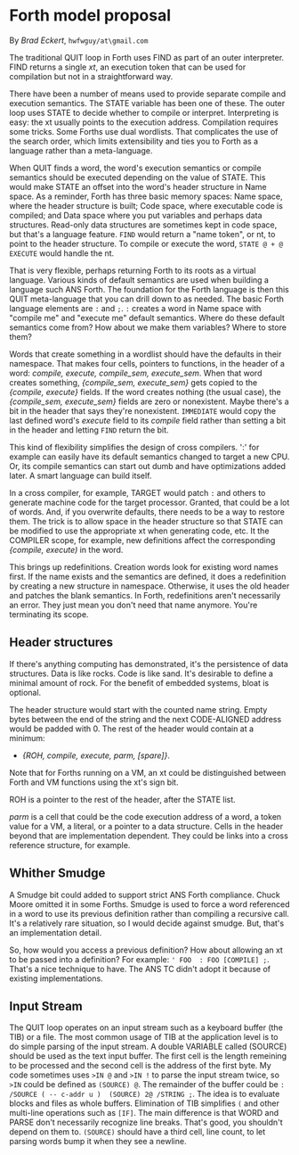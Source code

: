 # Forth model proposal

By *Brad Eckert*, `hwfwguy/at\gmail.com`

The traditional QUIT loop in Forth uses FIND as part of an outer interpreter. FIND returns a single *xt*, an execution token that can be used for compilation but not in a straightforward way.

There have been a number of means used to provide separate compile and execution semantics. The STATE variable has been one of these.
The outer loop uses STATE to decide whether to compile or interpret. Interpreting is easy: the xt usually points to the execution address. Compilation requires some tricks. Some Forths use dual wordlists. That complicates the use of the search order, which limits extensibility and ties you to Forth as a language rather than a meta-language.

When QUIT finds a word, the word's execution semantics or compile semantics should be executed depending on the value of STATE. 
This would make STATE an offset into the word's header structure in Name space. As a reminder, Forth has three basic memory spaces: Name space, where the header structure is built; Code space, where executable code is compiled; and Data space where you put variables and perhaps data structures. Read-only data structures are sometimes kept in code space, but that's a language feature. `FIND` would return a "name token", or nt, to point to the header structure. To compile or execute the word, `STATE @ + @ EXECUTE` would handle the nt. 

That is very flexible, perhaps returning Forth to its roots as a virtual language. Various kinds of default semantics are used when building a language such ANS Forth. The foundation for the Forth language is then this QUIT meta-language that you can drill down to as needed. The basic Forth language elements are `:` and `;`. `:` creates a word in Name space with "compile me" and "execute me" default semantics. Where do these default semantics come from? How about we make them variables? Where to store them?

Words that create something in a wordlist should have the defaults in their namespace. That makes four cells, pointers to functions, in the header of a word: *compile, execute, compile_sem, execute_sem*. When that word creates something, *{compile_sem, execute_sem}* gets copied to the *{compile, execute}* fields. If the word creates nothing (the usual case), the *{compile_sem, execute_sem}* fields are zero or nonexistent. Maybe there's a bit in the header that says they're nonexistent. `IMMEDIATE` would copy the last defined word's *execute* field to its *compile* field rather than setting a bit in the header and letting `FIND` return the bit.

This kind of flexibility simplifies the design of cross compilers. ':' for example can easily have its default semantics changed to target a new CPU. Or, its compile semantics can start out dumb and have optimizations added later. A smart language can build itself.

In a cross compiler, for example, TARGET would patch `:` and others to generate machine code for the target processor. Granted, that could be a lot of words. And, if you overwrite defaults, there needs to be a way to restore them. The trick is to allow space in the header structure so that STATE can be modified to use the appropriate xt when generating code, etc. It the COMPILER scope, for example, new definitions affect the corresponding *{compile, execute)* in the word.

This brings up redefinitions. Creation words look for existing word names first. If the name exists and the semantics are defined, it does a redefinition by creating a new structure in namespace. Otherwise, it uses the old header and patches the blank semantics. In Forth, redefinitions aren't necessarily an error. They just mean you don't need that name anymore. You're terminating its scope.

## Header structures

If there's anything computing has demonstrated, it's the persistence of data structures. Data is like rocks. Code is like sand. It's desirable to define a minimal amount of rock. For the benefit of embedded systems, bloat is optional.

The header structure would start with the counted name string. Empty bytes between the end of the string and the next CODE-ALIGNED address would be padded with 0. The rest of the header would contain at a minimum: 

- *{ROH, compile, execute, parm, [spare]}*. 

Note that for Forths running on a VM, an xt could be distinguished between Forth and VM functions using the xt's sign bit.

ROH is a pointer to the rest of the header, after the STATE list.

*parm* is a cell that could be the code execution address of a word, a token value for a VM, a literal, or a pointer to a data structure. Cells in the header beyond that are implementation dependent. They could be links into a cross reference structure, for example.  

## Whither Smudge

A Smudge bit could added to support strict ANS Forth compliance. Chuck Moore omitted it in some Forths. Smudge is used to force a word referenced in a word to use its previous definition rather than compiling a recursive call. It's a relatively rare situation, so I would decide against smudge. But, that's an implementation detail.

So, how would you access a previous definition? How about allowing an xt to be passed into a definition? For example: `' FOO  : FOO [COMPILE] ;`. That's a nice technique to have. The ANS TC didn't adopt it because of existing implementations.

## Input Stream

The QUIT loop operates on an input stream such as a keyboard buffer (the TIB) or a file. The most common usage of TIB at the application level is to do simple parsing of the input stream. A double VARIABLE called (SOURCE) should be used as the text input buffer. The first cell is the length remeining to be processed and the second cell is the address of the first byte. My code sometimes uses `>IN @` and `>IN !` to parse the input stream twice, so `>IN` could be defined as `(SOURCE) @`. The remainder of the buffer could be `: /SOURCE ( -- c-addr u )  (SOURCE) 2@ /STRING ;`. The idea is to evaluate blocks and files as whole buffers. Elimination of TIB simplifies `(` and other multi-line operations such as `[IF]`. The main difference is that WORD and PARSE don't necessarily recognize line breaks. That's good, you shouldn't depend on them to. `(SOURCE)` should have a third cell, line count, to let parsing words bump it when they see a newline.




